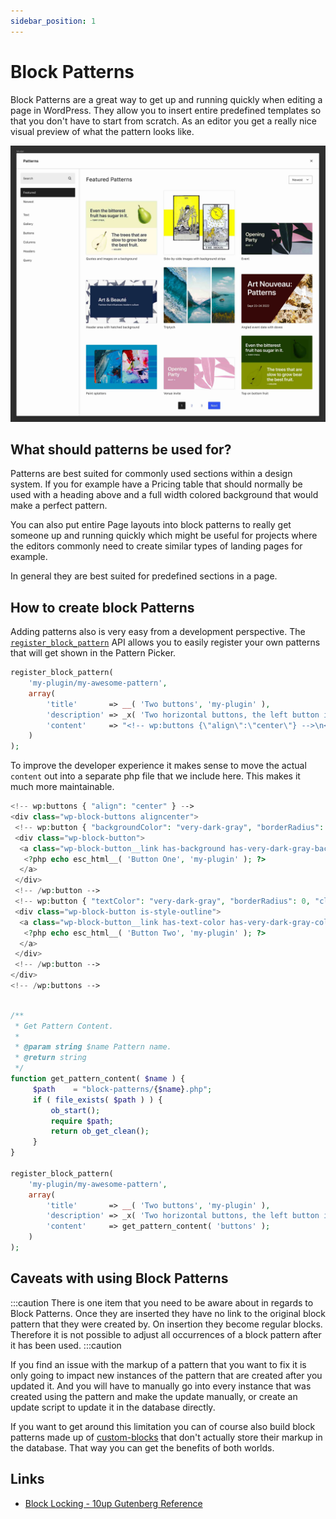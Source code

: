 ```yaml
---
sidebar_position: 1
---
```


# Block Patterns

Block Patterns are a great way to get up and running quickly when editing a page in WordPress. They allow you to insert entire predefined templates so that you don't have to start from scratch. As an editor you get a really nice visual preview of what the pattern looks like.

![Pattern Explorer Modal](../../static//img/pattern-modal.jpg)

## What should patterns be used for?

Patterns are best suited for commonly used sections within a design system. If you for example have a Pricing table that should normally be used with a heading above and a full width colored background that would make a perfect pattern.

You can also put entire Page layouts into block patterns to really get someone up and running quickly which might be useful for projects where the editors commonly need to create similar types of landing pages for example.

In general they are best suited for predefined sections in a page.

## How to create block Patterns

Adding patterns also is very easy from a development perspective. The [`register_block_pattern`](https://developer.wordpress.org/block-editor/reference-guides/block-api/block-patterns/#register_block_pattern) API allows you to easily register your own patterns that will get shown in the Pattern Picker.

```php title="includes/blocks.php"
register_block_pattern(
    'my-plugin/my-awesome-pattern',
    array(
        'title'       => __( 'Two buttons', 'my-plugin' ),
        'description' => _x( 'Two horizontal buttons, the left button is filled in, and the right button is outlined.', 'Block pattern description', 'my-plugin' ),
        'content'     => "<!-- wp:buttons {\"align\":\"center\"} -->\n<div class=\"wp-block-buttons aligncenter\"><!-- wp:button {\"backgroundColor\":\"very-dark-gray\",\"borderRadius\":0} -->\n<div class=\"wp-block-button\"><a class=\"wp-block-button__link has-background has-very-dark-gray-background-color no-border-radius\">" . esc_html__( 'Button One', 'my-plugin' ) . "</a></div>\n<!-- /wp:button -->\n\n<!-- wp:button {\"textColor\":\"very-dark-gray\",\"borderRadius\":0,\"className\":\"is-style-outline\"} -->\n<div class=\"wp-block-button is-style-outline\"><a class=\"wp-block-button__link has-text-color has-very-dark-gray-color no-border-radius\">" . esc_html__( 'Button Two', 'my-plugin' ) . "</a></div>\n<!-- /wp:button --></div>\n<!-- /wp:buttons -->",
    )
); 
```

To improve the developer experience it makes sense to move the actual `content` out into a separate php file that we include here. This makes it much more maintainable.

```php title="block-patterns/buttons.php"
<!-- wp:buttons { "align": "center" } -->
<div class="wp-block-buttons aligncenter">
 <!-- wp:button { "backgroundColor": "very-dark-gray", "borderRadius": 0 } -->
 <div class="wp-block-button">
  <a class="wp-block-button__link has-background has-very-dark-gray-background-color no-border-radius">
   <?php echo esc_html__( 'Button One', 'my-plugin' ); ?>
  </a>
 </div>
 <!-- /wp:button -->
 <!-- wp:button { "textColor": "very-dark-gray", "borderRadius": 0, "className": "is-style-outline" } -->
 <div class="wp-block-button is-style-outline">
  <a class="wp-block-button__link has-text-color has-very-dark-gray-color no-border-radius">
   <?php echo esc_html__( 'Button Two', 'my-plugin' ); ?>
  </a>
 </div>
 <!-- /wp:button -->
</div>
<!-- /wp:buttons -->
```

```php title="blocks/register-patterns.php"

/**
 * Get Pattern Content.
 *
 * @param string $name Pattern name.
 * @return string
 */
function get_pattern_content( $name ) {
     $path    = "block-patterns/{$name}.php";
     if ( file_exists( $path ) ) {
         ob_start();
         require $path;
         return ob_get_clean();
     }
}

register_block_pattern(
    'my-plugin/my-awesome-pattern',
    array(
        'title'       => __( 'Two buttons', 'my-plugin' ),
        'description' => _x( 'Two horizontal buttons, the left button is filled in, and the right button is outlined.', 'Block pattern description', 'my-plugin' ),
        'content'     => get_pattern_content( 'buttons' );
    )
); 
```

## Caveats with using Block Patterns

:::caution
There is one item that you need to be aware about in regards to Block Patterns. Once they are inserted they have no link to the original block pattern that they were created by. On insertion they become regular blocks. Therefore it is not possible to adjust all occurrences of a block pattern after it has been used.
:::caution

If you find an issue with the markup of a pattern that you want to fix it is only going to impact new instances of the pattern that are created after you updated it. And you will have to manually go into every instance that was created using the pattern and make the update manually, or create an update script to update it in the database directly.

If you want to get around this limitation you can of course also build block patterns made up of [custom-blocks](./custom-blocks) that don't actually store their markup in the database. That way you can get the benefits of both worlds.

## Links

- [Block Locking - 10up Gutenberg Reference](./block-locking.md)
